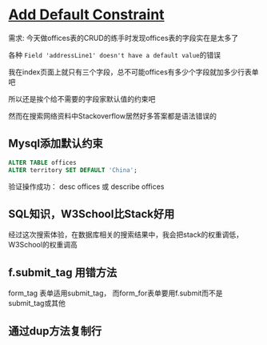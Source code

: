 # [Add Default Constraint](2019/11/add-defult-constraint)

需求: 今天做offices表的CRUD的练手时发现offices表的字段实在是太多了

各种 `Field 'addressLine1' doesn't have a default value`的错误

我在index页面上就只有三个字段，总不可能offices有多少个字段就加多少行表单吧

所以还是挨个给不需要的字段家默认值的约束吧

然而在搜索网络资料中Stackoverflow居然好多答案都是语法错误的

## Mysql添加默认约束

```sql
ALTER TABLE offices
ALTER territory SET DEFAULT 'China';
```

验证操作成功： desc offices 或 describe offices

## SQL知识，W3School比Stack好用

经过这次搜索体验，在数据库相关的搜索结果中，我会把stack的权重调低，W3School的权重调高

## f.submit_tag 用错方法

form_tag 表单适用submit_tag， 而form_for表单要用f.submit而不是 submit_tag或其他

## 通过dup方法复制行
